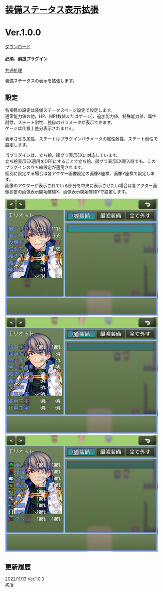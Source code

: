 # [装備ステータス表示拡張](https://raw.githubusercontent.com/nuun888/MZ/master/NUUN_EquipStatusEX.js)
# Ver.1.0.0
[ダウンロード](https://raw.githubusercontent.com/nuun888/MZ/master/NUUN_EquipStatusEX.js)  
#### 必須、前提プラグイン
[共通処理](https://github.com/nuun888/MZ/blob/master/README/Base.md)  

装備ステータスの表示を拡張します。  

## 設定
各項目の設定は装備ステータスページ設定で設定します。  
通常能力値の他、HP、MP(数値またはゲージ)、追加能力値、特殊能力値、属性耐性、ステート耐性、独自のパラメータが表示できます。  
ゲージは仕様上差分表示されません。  

表示させる属性、ステートはプラグインパラメータの属性耐性、ステート耐性で設定します。  

当プラグインは、立ち絵、顔グラ表示EXに対応しています。  
立ち絵表示EX適用をOFFにすることで立ち絵、顔グラ表示EX導入時でも、このプラグインの立ち絵設定が適用されます。  
個別に設定する場合は各アクター画像設定の画像X座標、画像Y座標で設定します。  
画像のアクターが表示されている部分を中央に表示させたい場合は各アクター画像設定の画像表示開始座標X、画像表示開始座標Yで設定します。  

![画像](img/EquipStatusEX1.png)  
![画像](img/EquipStatusEX2.png)  
![画像](img/EquipStatusEX3.png)  


## 更新履歴
2022/11/13 Ver.1.0.0  
初版  

